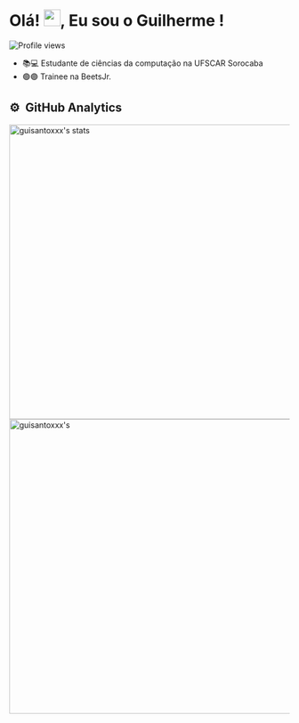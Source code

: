 <h1 align="left">Olá! <img src="https://raw.githubusercontent.com/kaueMarques/kaueMarques/master/hi.gif" height="30px">, Eu sou o Guilherme !</h1>
<p align="left"> <img src="https://komarev.com/ghpvc/?username=guisantoxxx&color=blue" alt="Profile views" /> </p>

- 📚💻 Estudante de ciências da computação na UFSCAR Sorocaba
- 🟢🟣 Trainee na BeetsJr.

## ⚙️ &nbsp;GitHub Analytics

<p align="left">
<img width="530em" src="https://github-readme-stats.vercel.app/api?username=guisantoxxx&show_icons=true&theme=transparent" alt="guisantoxxx's stats"/>
<img width="530em" src="https://github-readme-stats.vercel.app/api/top-langs/?username=guisantoxxx&layout=compact&theme=transparent" alt=guisantoxxx's most languages"/>
</p>

<br><br>
